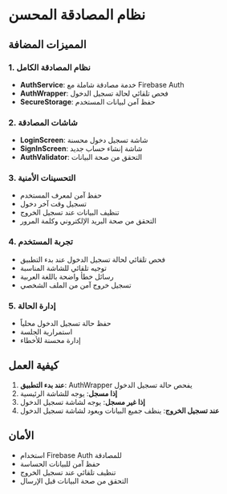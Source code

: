 # نظام المصادقة المحسن

## المميزات المضافة

### 1. نظام المصادقة الكامل
- **AuthService**: خدمة مصادقة شاملة مع Firebase Auth
- **AuthWrapper**: فحص تلقائي لحالة تسجيل الدخول
- **SecureStorage**: حفظ آمن لبيانات المستخدم

### 2. شاشات المصادقة
- **LoginScreen**: شاشة تسجيل دخول محسنة
- **SignInScreen**: شاشة إنشاء حساب جديد
- **AuthValidator**: التحقق من صحة البيانات

### 3. التحسينات الأمنية
- حفظ آمن لمعرف المستخدم
- تسجيل وقت آخر دخول
- تنظيف البيانات عند تسجيل الخروج
- التحقق من صحة البريد الإلكتروني وكلمة المرور

### 4. تجربة المستخدم
- فحص تلقائي لحالة تسجيل الدخول عند بدء التطبيق
- توجيه تلقائي للشاشة المناسبة
- رسائل خطأ واضحة باللغة العربية
- تسجيل خروج آمن من الملف الشخصي

### 5. إدارة الحالة
- حفظ حالة تسجيل الدخول محلياً
- استمرارية الجلسة
- إدارة محسنة للأخطاء

## كيفية العمل

1. **عند بدء التطبيق**: AuthWrapper يفحص حالة تسجيل الدخول
2. **إذا مسجل**: يوجه للشاشة الرئيسية
3. **إذا غير مسجل**: يوجه لشاشة تسجيل الدخول
4. **عند تسجيل الخروج**: ينظف جميع البيانات ويعود لشاشة تسجيل الدخول

## الأمان
- استخدام Firebase Auth للمصادقة
- حفظ آمن للبيانات الحساسة
- تنظيف تلقائي عند تسجيل الخروج
- التحقق من صحة البيانات قبل الإرسال
